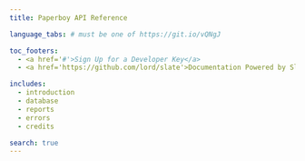 ```yaml
---
title: Paperboy API Reference

language_tabs: # must be one of https://git.io/vQNgJ

toc_footers:
  - <a href='#'>Sign Up for a Developer Key</a>
  - <a href='https://github.com/lord/slate'>Documentation Powered by Slate</a>

includes:
  - introduction
  - database
  - reports
  - errors
  - credits

search: true
---
```

